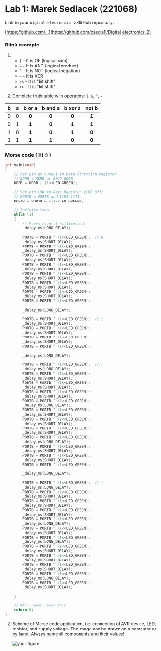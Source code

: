 # Lab 1: Marek Sedlacek (221068)

Link to your `Digital-electronics-2` GitHub repository:

   [https://github.com/...](https://github.com/xsedla1l/Digital_electronics_2)


### Blink example

1. 
   * `|`    - It is OR     (logical sum)
   * `&`    - It is AND    (logical product)
   * `^`    - It is NOT    (logical negation)
   * `~`    - It is XOR
   * `<<`   - It is "bit shift"
   * `>>`   - It is "bit shift"

2. Complete truth table with operators: `|`, `&`, `^`, `~`

| **b** | **a** |**b or a** | **b and a** | **b xor a** | **not b** |
| :-: | :-: | :-: | :-: | :-: | :-: |
| 0 | 0 | **0** | **0** | **0** | **1** |
| 0 | 1 | **1** | **0** | **1** | **1** |
| 1 | 0 | **1** | **0** | **1** | **0** |
| 1 | 1 | **1** | **1** | **0** | **0** |


### Morse code ( Hi ;) )

 
```c
int main(void)
{
    // Set pin as output in Data Direction Register
    // DDRB = DDRB or 0010 0000
    DDRB = DDRB | (1<<LED_GREEN);

    // Set pin LOW in Data Register (LED off)
    // PORTB = PORTB and 1101 1111
    PORTB = PORTB & ~(1<<LED_GREEN);

    // Infinite loop
    while (1)
    {
        // Pause several milliseconds
        _delay_ms(LONG_DELAY);
		
        PORTB = PORTB ^ (1<<LED_GREEN);	 // H	
		_delay_ms(SHORT_DELAY);		
		PORTB = PORTB ^ (1<<LED_GREEN);
		_delay_ms(SHORT_DELAY);
		PORTB = PORTB ^ (1<<LED_GREEN);
		_delay_ms(SHORT_DELAY);
		PORTB = PORTB ^ (1<<LED_GREEN);
		_delay_ms(SHORT_DELAY);
		PORTB = PORTB ^ (1<<LED_GREEN);
		_delay_ms(SHORT_DELAY);
		PORTB = PORTB ^ (1<<LED_GREEN);
		_delay_ms(SHORT_DELAY);
		PORTB = PORTB ^ (1<<LED_GREEN);
		_delay_ms(SHORT_DELAY);
		PORTB = PORTB ^ (1<<LED_GREEN);
		
		_delay_ms(LONG_DELAY);
		
		PORTB = PORTB ^ (1<<LED_GREEN);	 // i
		_delay_ms(SHORT_DELAY);
		PORTB = PORTB ^ (1<<LED_GREEN);
		_delay_ms(SHORT_DELAY);
		PORTB = PORTB ^ (1<<LED_GREEN);
		_delay_ms(SHORT_DELAY);
		PORTB = PORTB ^ (1<<LED_GREEN);
		
		_delay_ms(LONG_DELAY);
		
		PORTB = PORTB ^ (1<<LED_GREEN);	 // ;
		_delay_ms(LONG_DELAY);
		PORTB = PORTB ^ (1<<LED_GREEN);
		_delay_ms(SHORT_DELAY);
		PORTB = PORTB ^ (1<<LED_GREEN);
		_delay_ms(SHORT_DELAY);
		PORTB = PORTB ^ (1<<LED_GREEN);
		_delay_ms(SHORT_DELAY);
		PORTB = PORTB ^ (1<<LED_GREEN);
		_delay_ms(LONG_DELAY);
		PORTB = PORTB ^ (1<<LED_GREEN);
		_delay_ms(SHORT_DELAY);
		PORTB = PORTB ^ (1<<LED_GREEN);
		_delay_ms(SHORT_DELAY);
		PORTB = PORTB ^ (1<<LED_GREEN);
		_delay_ms(SHORT_DELAY);
		PORTB = PORTB ^ (1<<LED_GREEN);	 
		_delay_ms(LONG_DELAY);
		PORTB = PORTB ^ (1<<LED_GREEN);
		_delay_ms(SHORT_DELAY);
		PORTB = PORTB ^ (1<<LED_GREEN);
		_delay_ms(SHORT_DELAY);
		PORTB = PORTB ^ (1<<LED_GREEN);
		
		_delay_ms(LONG_DELAY);
		
		PORTB = PORTB ^ (1<<LED_GREEN);	 // )
		_delay_ms(LONG_DELAY);
		PORTB = PORTB ^ (1<<LED_GREEN);
		_delay_ms(SHORT_DELAY);
		PORTB = PORTB ^ (1<<LED_GREEN);
		_delay_ms(SHORT_DELAY);
		PORTB = PORTB ^ (1<<LED_GREEN);
		_delay_ms(SHORT_DELAY);
		PORTB = PORTB ^ (1<<LED_GREEN);
		_delay_ms(LONG_DELAY);
		PORTB = PORTB ^ (1<<LED_GREEN);
		_delay_ms(SHORT_DELAY);
		PORTB = PORTB ^ (1<<LED_GREEN);	 
		_delay_ms(LONG_DELAY);
		PORTB = PORTB ^ (1<<LED_GREEN);
		_delay_ms(SHORT_DELAY);
		PORTB = PORTB ^ (1<<LED_GREEN);
		_delay_ms(SHORT_DELAY);
		PORTB = PORTB ^ (1<<LED_GREEN);
		_delay_ms(SHORT_DELAY);
		PORTB = PORTB ^ (1<<LED_GREEN);
		_delay_ms(LONG_DELAY);
		PORTB = PORTB ^ (1<<LED_GREEN);
		_delay_ms(SHORT_DELAY);		
		
    }

    // Will never reach this
    return 0;
}

```


2. Scheme of Morse code application, i.e. connection of AVR device, LED, resistor, and supply voltage. The image can be drawn on a computer or by hand. Always name all components and their values!

   ![your figure]()